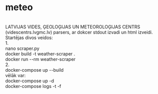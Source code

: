 # meteo
</br>LATVIJAS VIDES, ĢEOLOĢIJAS UN METEOROLOĢIJAS CENTRS (videscentrs.lvgmc.lv) parsers, ar dokcer stdout izvadi un html izveidi.
</br>Startējas divos veidos:
</br>1.
</br>nano scraper.py
</br>docker build -t weather-scraper .
</br>docker run --rm weather-scraper
</br>2.
</br>docker-compose up --build
</br>vēlāk var:
</br>docker-compose up -d
</br>docker-compose logs -t -f
